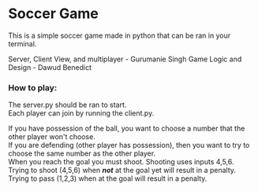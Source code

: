 # Soccer Game

This is a simple soccer game made in python that can be ran in your terminal.

Server, Client View, and multiplayer - Gurumanie Singh
Game Logic and Design - Dawud Benedict

### How to play:

The server.py should be ran to start.  
Each player can join by running the client.py.  

If you have possession of the ball, you want to choose a number that the other player won't choose.  
If you are defending (other player has possession), then you want to try to choose the same number as the other player.  
When you reach the goal you must shoot. Shooting uses inputs 4,5,6.  
Trying to shoot (4,5,6) when ***not*** at the goal yet will result in a penalty. Trying to pass (1,2,3) when at the goal will result in a penalty.
